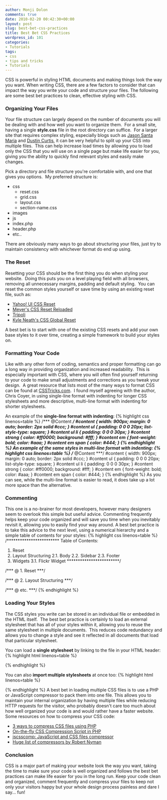 ```yaml
---
author: Monji Dolon
comments: true
date: 2010-02-20 00:42:30+00:00
layout: post
slug: best-bet-css-practices
title: Best Bet CSS Practices
wordpress_id: 101
categories:
- Tutorials
tags:
- css
- tips and tricks
- Tutorials
---
```


CSS is powerful in styling HTML documents and making things look the way you want.  When writing CSS, there are a few factors to consider that can impact the way you write your code and structure your files.  The following are some best bet practices to clean, effective styling with CSS.



### Organizing Your Files


Your file structure can largely depend on the number of documents you will be dealing with and how well you want to organize them.  For a small site, having a single **style.css** file in the root directory can suffice.  For a larger site that requires complex styling, especially blogs such as [Jason Santa Maria](http://jasonsantamaria.com/) and [Dustin Curtis](http://dustincurtis.com/), it can be very helpful to split up your CSS into multiple files.  This can help increase load times by allowing you to load only the CSS that you will use on a single page but make life easier for you, giving you the ability to quickly find relevant styles and easily make changes.

Pick a directory and file structure you're comfortable with, and one that gives you options.  My preferred structure is:

  * css
    * reset.css
    * grid.css
    * layout.css
    * section-name.css
  * images
  * js
  * index.php
  * header.php
  * etc..

There are obviously many ways to go about structuring your files, just try to maintain consistency with whichever format do end up using.

### The Reset

Resetting your CSS should be the first thing you do when styling your website.  Doing this puts you on a level playing field with all browsers, removing all unnecessary margins, padding and default styling.  You can reset the common styles yourself or save time by using an existing reset file, such as:

  * [Yahoo! UI CSS Reset](http://developer.yahoo.com/yui/reset/)
  * [Meyer's CSS Reset Reloaded](http://meyerweb.com/eric/tools/css/reset/)
  * [Tripoli](http://devkick.com/lab/tripoli/)
  * [Kyle Neath's CSS Global Reset](http://warpspire.com/features/css-frameworks/)

A best bet is to start with one of the existing CSS resets and add your own base styles to it over time, creating a simple framework to build your styles on.

### Formatting Your Code

Like with any other form of coding, semantics and proper formatting can go a long way in providing organization and increased readability.  This is especially important with CSS, where you will often find yourself returning to your code to make small adjustments and corrections as you tweak your design.  A great resource that lists most of the many ways to format CSS can be found at [CSSTricks.com](http://css-tricks.com/different-ways-to-format-css/).  I found myself agreeing with the author, Chris Coyer, in using single-line format with indenting for longer CSS stylesheets and more descriptive, multi-line format with indenting for shorter stylesheets.

An example of the **single-line format with indenting**:
{% highlight css linenos=table %}
/*** @Content ***/
#content { width: 900px; margin: 0 auto; border: 2px solid #ccc; }
  #content ul { padding: 0 0 0 20px; list-style-type: square; }
    #content ul li { padding: 0 0 0 30px; }
  #content strong { color: #ff0000; background: #fff; }
  #content em { font-weight: bold; color: #aaa; }
    #content em span { color: #444; }
{% endhighlight %}
An example of the same styles in **multi-line format with indenting**:
{% highlight css linenos=table %}
/*** @Content ***/
#content {
  width: 900px;
  margin: 0 auto;
  border: 2px solid #ccc;
  }
  #content ul {
    padding: 0 0 0 20px;
    list-style-type: square;
    }
    #content ul li {
      padding: 0 0 0 30px;
      }
  #content strong {
    color: #ff0000;
    background: #fff;
    }
  #content em {
    font-weight: bold;
    color: #aaa;
    }
    #content em span {
      color: #444;
      }
{% endhighlight %}
As you can see, while the multi-line format is easier to read, it does take up a lot more space than the alternative.

### Commenting

This one is a no-brainer for most developers, however many designers seem to overlook this simple but useful advice.  Commenting frequently helps keep your code organized and will save you time when you inevitably revisit it, allowing you to easily find your way around.  A best bet practice is to take this advice to the next level, using a numerical hierarchy and a simple table of contents for your styles:
{% highlight css linenos=table %}
/************************
  Table of Contents:
  1. Reset
  2. Layout Structuring
      2.1. Body
      2.2. Sidebar
      2.3. Footer
  3. Widgets
      3.1. Flickr Widget
************************/

/*** @ 1. Reset ***/

/*** @ 2. Layout Structuring ***/

/*** @ etc. ***/
{% endhighlight %}

### Loading Your Styles


The CSS styles you write can be stored in an individual file or embedded in the HTML itself.  The best bet practice is certainly to load an external stylesheet that has all of your styles within it, allowing you to reuse the same stylesheet in multiple documents.  This reduces code redundancy and allows you to change a style and see it reflected in all documents that load that particular stylesheet.

You can load a **single stylesheet** by linking to the file in your HTML header:
{% highlight html linenos=table %}
<link rel="stylesheet" href="/css/style.css" type="text/css" media="screen" />
{% endhighlight %}

You can also **import multiple stylesheets** at once too:
{% highlight html linenos=table %}
<style type="text/css">
    @import url(/css/reset.css);
    @import url(/css/layout.css);
</style>
{% endhighlight %}
A best bet in loading multiple CSS files is to use a PHP or JavaScript compressor to pack them into one file.  This allows you to maintain your internal organization by having multiple files while reducing HTTP requests for the visitor, who probably doesn't care too much about how well organized your code is and would rather have a faster website.  Some resources on how to compress your CSS code:

  * [3 ways to compress CSS files using PHP](http://www.catswhocode.com/blog/3-ways-to-compress-css-files-using-php)
  * [On-the-fly CSS Compression Script in PHP](http://manas.tungare.name/software/css-compression-in-php/)
  * [jscsscomp: JavaScript and CSS files compressor](http://ajaxian.com/archives/jscsscomp-javascript-and-css-files-compressor)
  * [Huge list of compressors by Robert Nyman](http://robertnyman.com/2010/01/19/tools-for-concatenating-and-minifying-css-and-javascript-files-in-different-development-environments/)

### Conclusion


CSS is a major part of making your website look the way you want, taking the time to make sure your code is well organized and follows the best bet practices can make life easier for you in the long run.  Keep your code clean and organized, comment frequently and compress your files to keep not only your visitors happy but your whole design process painless and dare I say... fun!
